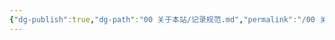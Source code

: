 ```yaml
---
{"dg-publish":true,"dg-path":"00 关于本站/记录规范.md","permalink":"/00 关于本站/记录规范/","noteIcon":1,"created":"2025-07-31","updated":"2025-07-31"}
---
```



## 